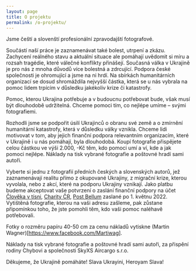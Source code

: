 ```yaml
---
layout: page
title: O projektu
permalink: /o-projektu/
---
```


Jsme čeští a slovenští profesionální zpravodajští fotografové.

Součástí naší práce je zaznamenávat také bolest, utrpení a zkázu. Zachycení reálného stavu a aktuální situace ale pomáhají uvědomit si míru a rozsah tragédie, které válečné konflikty přinášejí. Současná válka v Ukrajině je pro nás z mnoha důvodů více bolestná a zdrcující. Podpora české společnosti je ohromující a jsme na ni hrdí. Na sbírkách humanitárních organizací se dosud shromáždila nejvyšší částka, která se u nás vybrala na pomoc lidem trpícím v důsledku jakékoliv krize či katastrofy.

Pomoc, kterou Ukrajina potřebuje a v budoucnu potřebovat bude, však musí být dlouhodobě udržitelná. Chceme pomoci tím, co nejlépe umíme – svými fotografiemi.

Rozhodli jsme se podpořit úsilí Ukrajinců o obranu své země a o zmírnění humanitární katastrofy, která v důsledku války vznikla. Chceme lidi motivovat v tom, aby jejich finanční podpora relevantním organizacím, které v Ukrajině i u nás pomáhají, byla dlouhodobá.
Koupí fotografie přispějete celou částkou ve výši 2.000, -Kč těm, kdo pomoci umí a ví, kde a jak pomoci nejlépe. Náklady na tisk vybrané fotografie a poštovné hradí sami autoři.

Vyberte si jednu z fotografií předních českých a slovenských autorů, jež zaznamenávají realitu přímo z okupované Ukrajiny, z migrační krize, kterou vyvolala, nebo z akcí, které na podporu Ukrajiny vznikají. Jako platbu budeme akceptovat vaše potvrzení o zaslání finanční podpory na účet [Člověka v tísni](https://www.clovekvtisni.cz/darujte/jednorazove?amount=5000&accountId=7), [Charity ČR](https://proukrajinu.charita.cz/), [Post Bellum](https://www.darujme.cz/projekt/1205934) zaslané po 1. květnu 2022. Vytištěná fotografie, kterou na vaši adresu zašleme, pak zůstane připomínkou toho, že jste pomohli těm, kdo vaši pomoc naléhavě potřebovali.  

Fotky o rozměru papíru 40-50 cm za cenu nákladů vytiskne (Martin Wagner)[https://www.facebook.com/Martiwag].

Náklady na tisk vybrané fotografie a poštovné hradí sami autoři, za přispění rodiny Chybovi a společnosti SkyXS Aircargo s.r.o.

Děkujeme, že Ukrajině pomáháte! Slava Ukrayini, Heroyam Slava!